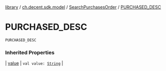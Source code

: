 [library](../../index.md) / [ch.decent.sdk.model](../index.md) / [SearchPurchasesOrder](index.md) / [PURCHASED_DESC](./-p-u-r-c-h-a-s-e-d_-d-e-s-c.md)

# PURCHASED_DESC

`PURCHASED_DESC`

### Inherited Properties

| [value](value.md) | `val value: `[`String`](https://kotlinlang.org/api/latest/jvm/stdlib/kotlin/-string/index.html) |

